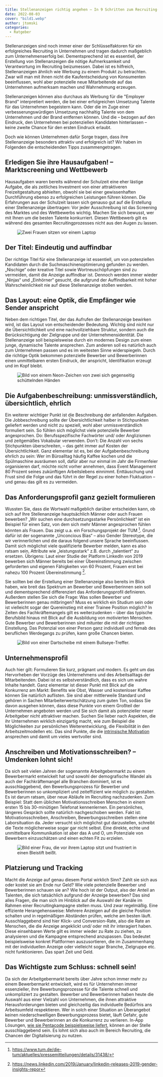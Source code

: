 ```yaml
---
title: Stellenanzeigen richtig angehen – In 9 Schritten zum Recruiting-Erfolg
date: 2022-08-03
cover: "bild1.webp"
author: jtomski
categories:
  - Ratgeber
---
```


Stellenanzeigen sind noch immer einer der Schlüsselfaktoren für ein
erfolgreiches Recruiting in Unternehmen und tragen dadurch maßgeblich zum
Unternehmenserfolg bei. Dementsprechend ist es essentiell, der Erstellung von
Stellenanzeigen die nötige Aufmerksamkeit und Verantwortung im Recruiting
beizumessen. Dabei ist es hilfreich, Stellenanzeigen ähnlich wie Werbung zu
einem Produkt zu betrachten. Zwar will man mit ihnen nicht die Kaufentscheidung
von Konsumenten beeinflussen, wohl aber potenzielle neue Mitarbeitende auf das
Unternehmen aufmerksam machen und Wahrnehmung erzeugen.

Stellenanzeigen können also durchaus als Werbung für die "Employer Brand"
interpretiert werden, die bei einer erfolgreichen Umsetzung Talente für das
Unternehmen begeistern kann. Oder die im Zuge einer verbesserungswürdigen
Umsetzung nachhaltig Talente von dem Unternehmen und der Brand entfernen können.
Und die – bezogen auf den Eindruck, den Unternehmen bei potenziellen Kandidaten
hinterlassen – keine zweite Chance für den ersten Eindruck erlaubt.

Doch wie können Unternehmen dafür Sorge tragen, dass ihre Stellenanzeige
besonders attraktiv und erfolgreich ist? Wir haben im Folgenden die
entscheidenden Tipps zusammengetragen.

## Erledigen Sie ihre Hausaufgaben! – Marktscreening und Wettbewerb

Hausaufgaben waren bereits während der Schulzeit eine eher lästige Aufgabe, die
als zeitliches Investment von einer attraktiveren Freizeitgestaltung abhielten,
obwohl sie bei einer gewissenhaften Durchführung ebenso zu erfolgreichen
Leistungen führen können. Die Erfahrungen aus der Schulzeit lassen sich genauso
gut auf die Erstellung einer Stellenanzeige übertragen: Vor jeder Ausschreibung
ist das Screening des Marktes und des Wettbewerbs wichtig. Machen Sie sich
bewusst, wer mit Ihnen um die besten Talente konkurriert. Diesen Wettbewerb gilt
es während des gesamten Recruitingprozesses nicht aus den Augen zu lassen.

<figure>
  <img src="bild2.webp" alt="Zwei Frauen sitzen vor einem Laptop" />
</figure>

## Der Titel: Eindeutig und auffindbar

Der richtige Titel für eine Stellenanzeige ist essentiell, um von potenziellen
Kandidaten durch die Suchmaschinenoptimierung gefunden zu werden. „Nischige“
oder kreative Titel sowie Wortneuschöpfungen sind zu vermeiden, damit die
Anzeige auffindbar ist. Dennoch werden immer wieder „Ninjas“ und „Einhörner“
gesucht, die aufgrund der Auffindbarkeit mit hoher Wahrscheinlichkeit nie auf
diese Stellenanzeige stoßen werden.

## Das Layout: eine Optik, die Empfänger wie Sender anspricht

Neben dem richtigen Titel, der das Aufrufen der Stellenanzeige bewirken wird,
ist das Layout von entscheidender Bedeutung. Wichtig sind nicht nur die
Übersichtlichkeit und eine nachvollziehbare Struktur, sondern auch die
Berücksichtigung der Zielgruppe und der Unternehmensidentität. Die
Stellenanzeige soll beispielsweise durch ein modernes Design zum einen junge,
dynamische Talente ansprechen. Zum anderen soll es natürlich auch zum
Unternehmen passen und es im weitesten Sinne widerspiegeln. Durch die richtige
Optik bekommen potenzielle Bewerber und Bewerberinnen einen unmittelbaren ersten
Eindruck, der anspricht, Identifikation erzeugt und im Kopf bleibt.

<figure class="float right width-40pc">
  <img src="bild3.webp" alt="Bild von einem Neon-Zeichen von zwei sich gegenseitig schüttelnden Händen" />
</figure>

## Die Aufgabenbeschreibung: unmissverständlich, übersichtlich, ehrlich

Ein weiterer wichtiger Punkt ist die Beschreibung der anfallenden Aufgaben. Die
Jobbeschreibung sollte der Übersichtlichkeit halber in Stichpunkten geliefert
werden und nicht zu speziell, wohl aber unmissverständlich formuliert sein. So
fühlen sich möglichst viele potenzielle Bewerber angesprochen. Do:
Berufsspezifische Fachwörter und/ oder Anglizismen und zeitgemäßes Vokabular
verwenden. Don’t: Die Anzahl von sechs Stichpunkten überschreiten, – das geht
immer auf Kosten der Übersichtlichkeit. Ganz elementar ist es, bei der
Aufgabenbeschreibung ehrlich zu sein: Wer im Büroalltag häufig Kaffee kochen und
die Spülmaschine ausräumen soll, dafür aber nur einmal im Jahr die Firmenfeier
organisieren darf, möchte nicht vorher annehmen, dass Event Management 80
Prozent seines zukünftigen Arbeitslebens einnimmt. Enttäuschung und Frust sind
die Folge und das führt in der Regel zu einer hohen Fluktuation – und genau das
gilt es zu vermeiden.

## Das Anforderungsprofil ganz gezielt formulieren

Wussten Sie, dass die Wortwahl maßgeblich darüber entscheiden kann, ob sich auf
Ihre Stellenanzeige hauptsächlich Männer oder auch Frauen bewerben? „Wir suchen
eine durchsetzungsstarke Persönlichkeit“ ist ein Beispiel für einen Satz, von
dem sich mehr Männer angesprochen fühlen könnten als Frauen. Das zeigt u.a. ein
Forschungsprojekt der TUM [^1]. Grund dafür ist der sogenannte „Unconcious
Bias“ – also Gender Stereotype, die wir verinnerlichen und die daraus folgend
unsere Sprache beeinflussen. Damit sich möglichst viele qualifizierte Bewerber
melden, kann es also ratsam sein, Attribute wie „leistungsstark“ z.B. durch
„talentiert“ zu ersetzen. Übrigens: Laut einer Studie der Platform LinkedIn von 2019
bewerben sich Männer bereits bei einer Übereinstimmung zwischen geforderten und
eigenen Fähigkeiten von 60 Prozent, Frauen erst bei nahezu 100 Prozent
Übereinstimmung [^2].

Sie sollten bei der Erstellung einer Stellenanzeige also
bereits im Blick haben, wie breit das Spektrum an Bewerber und Bewerberinnen
sein soll und dementsprechend differenziert das Anforderungsprofil definieren.
Außerdem stellen Sie sich die Frage: Was sollen Bewerber und Bewerberinnen genau
mitbringen? Muss es wirklich ein Studium sein oder ist vielleicht sogar der
Quereinstieg mit einer Trainee Position möglich? In Zeiten des Fachkräftemangels
gilt es weiterzudenken – über das typische Berufsbild hinaus mit Blick auf die
Ausbildung von motivierten Menschen. Gute Bewerber und Bewerberinnen sind
mitunter die mit der richtigen Einstellung. Das Potenzial von einer Person ganz
individuell und fernab des beruflichen Werdegangs zu prüfen, kann große Chancen
bieten.

<figure>
  <img src="bild4.webp" alt="Bild von einer Dartscheibe mit einem Bullseye-Treffer." />
</figure>

## Unternehmensprofil

Auch hier gilt: Formulieren Sie kurz, prägnant und modern. Es geht um das
Hervorheben der Vorzüge des Unternehmens und des Arbeitsalltags der
Mitarbeitenden. Dabei ist es selbstverständlich, dass es sich um wahre Inhalte
handelt. Ganz elementar ist dieser Punkt mit Blick auf die Konkurrenz am Markt:
Benefits wie Obst, Wasser und kostenloser Kaffee können Sie natürlich auflisten.
Sie sind aber mittlerweile Standard und gehören in Sachen
Mitarbeiterwertschätzung zum guten Ton, sodass Sie davon ausgehen können, dass
diese Punkte von einem Großteil der Unternehmen angeboten werden und Sie sich
damit als potenzieller neuer Arbeitgeber nicht attraktiver machen. Suchen Sie
lieber nach Aspekten, die ihr Unternehmen wirklich einzigartig macht, wie zum
Beispiel die Möglichkeiten zur persönlichen Weiterentwicklung, die Flexibilität
in den Arbeitszeitmodellen etc. Das sind Punkte, die die [intrinsische Motivation](../intrinsische_motivation/)
ansprechen und damit um vieles wertvoller sind.

## Anschreiben und Motivationsschreiben? – Umdenken lohnt sich!

Da sich seit vielen Jahren der sogenannte Arbeitgebermarkt zu einem
Bewerbermarkt entwickelt hat und sowohl der demografische Wandel als auch der
Fachkräftemangel alle Branchen dominiert, ist es ausschlaggebend, den
Bewerbungsprozess für Bewerber und Bewerberinnen so unkompliziert und
zeiteffizient wie möglich zu gestalten. Es ist darum ratsam, über neue Abläufe
im Recruiting nachzudenken. Zum Beispiel: Statt dem üblichen
Motivationsschreiben Menschen in einem ersten 15 bis 30-minütigen Telefonat
kennenlernen. Ein persönliches, längeres Gespräch sollte natürlich nachgeschoben
werden. Fakt ist: Motivationsschreiben, Anschreiben, Bewerbungsschreiben stellen
eine Laborsituation da. Jeder versucht sich möglichst gut darzustellen, schreibt
die Texte möglicherweise sogar gar nicht selbst. Eine direkte, echte und
unmittelbare Kommunikation ist aber das A und O, um Potenziale von Bewerbern
einzuschätzen und einen echten Fit zu erzielen.

<figure>
  <img src="bild5.webp" alt="Bild einer Frau, die vor ihrem Laptop sitzt und frustriert in einen Bleistift beißt." />
</figure>

## Platzierung und Tracking

Macht die Anzeige auf genau diesem Portal wirklich Sinn? Zahlt sie sich aus oder
kostet sie am Ende nur Geld? Wie viele potenzielle Bewerber und Bewerberinnen
schauen sie an? Wie hoch ist der Output, also der Anteil an Talenten, die sich
tatsächlich aufgrund der Anzeige bewerben? Das sind alles Fragen, die man sich
im Hinblick auf die Auswahl der Kanäle im Rahmen einer Recruitingkampagne
stellen muss. Und zwar regelmäßig. Eine effiziente Herangehensweise: Mehrere
Anzeigen auf die gleiche Position schalten und in regelmäßigen Abständen prüfen,
welche am besten läuft. Ausschlaggebend sind hier Klick- und Conversion-Rate,
also die Rate an Menschen, die die Anzeige angeklickt und/ oder mit ihr
interagiert haben. Diese einsehbaren Werte gilt es immer wieder zu Rate zu
ziehen, zu analysieren und die Kampagne entsprechend anzupassen. Das bedeutet
beispielsweise konkret Plattformen auszusortieren, die im Zusammenhang mit der
individuellen Anzeige oder vielleicht sogar Branche, Zielgruppe etc. nicht
funktionieren. Das spart Zeit und Geld.

## Das Wichtigste zum Schluss: schnell sein!

Da sich der Arbeitgebermarkt bereits über Jahre schon immer mehr zu einem
Bewerbermarkt entwickelt, wird es für Unternehmen immer essenzieller, ihre
Bewerbungsprozesse für die Talente schnell und unkompliziert zu gestalten.
Bewerber und Bewerberinnen haben heute die Auswahl aus einer Vielzahl von
Unternehmen, die ihnen attraktive Herausforderungen bieten und gleichzeitig das
individuelle Bedürfnis ans Arbeitsumfeld respektieren. Wer in solch einer
Situation an Überangebot keinen niederschwelligen Bewerbungsprozess bietet,
läuft Gefahr, gute Bewerber und Bewerberinnen an die Konkurrenz zu verlieren.
In-App Lösungen, [wie sie Pentacode beispielsweise
liefert](https://pentacode.app/news/update_v1.22/), können an der Stelle
ausschlaggebend sein. Es lohnt sich also auch im Bereich Recruiting, die Chancen
der Digitalisierung zu nutzen.

[^1]: https://www.tum.de/die-tum/aktuelles/pressemitteilungen/details/31438/
[^2]: https://news.linkedin.com/2019/January/linkedin-releases-2019-gender-insights-repor
